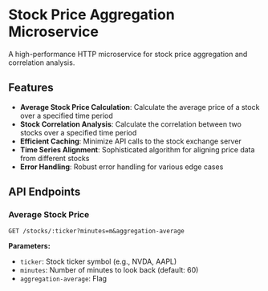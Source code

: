 # Stock Price Aggregation Microservice

A high-performance HTTP microservice for stock price aggregation and correlation analysis.

## Features

- **Average Stock Price Calculation**: Calculate the average price of a stock over a specified time period
- **Stock Correlation Analysis**: Calculate the correlation between two stocks over a specified time period
- **Efficient Caching**: Minimize API calls to the stock exchange server
- **Time Series Alignment**: Sophisticated algorithm for aligning price data from different stocks
- **Error Handling**: Robust error handling for various edge cases

## API Endpoints

### Average Stock Price

```
GET /stocks/:ticker?minutes=m&aggregation-average
```

**Parameters:**
- `ticker`: Stock ticker symbol (e.g., NVDA, AAPL)
- `minutes`: Number of minutes to look back (default: 60)
- `aggregation-average`: Flag
